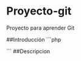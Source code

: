 # Proyecto-git
Proyecto para aprender Git

##Introducción
´´´php
<?php phpinfo();?>
´´´
##Descripcion
